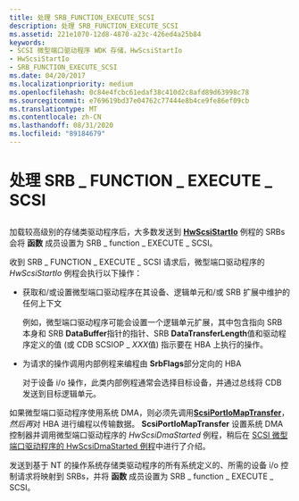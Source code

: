 ```yaml
---
title: 处理 SRB_FUNCTION_EXECUTE_SCSI
description: 处理 SRB_FUNCTION_EXECUTE_SCSI
ms.assetid: 221e1070-12d8-4870-a23c-426ed4a25b84
keywords:
- SCSI 微型端口驱动程序 WDK 存储，HwScsiStartIo
- HwScsiStartIo
- SRB_FUNCTION_EXECUTE_SCSI
ms.date: 04/20/2017
ms.localizationpriority: medium
ms.openlocfilehash: 0c84e4fcbc61edaf38c410d2c8afd89d63998c78
ms.sourcegitcommit: e769619bd37e04762c77444e8b4ce9fe86ef09cb
ms.translationtype: MT
ms.contentlocale: zh-CN
ms.lasthandoff: 08/31/2020
ms.locfileid: "89184679"
---
```

# <a name="handling-srb_function_execute_scsi"></a>处理 SRB \_ FUNCTION \_ EXECUTE \_ SCSI


## <span id="ddk_handling_srb_function_execute_scsi_kg"></span><span id="DDK_HANDLING_SRB_FUNCTION_EXECUTE_SCSI_KG"></span>


加载较高级别的存储类驱动程序后，大多数发送到 [**HwScsiStartIo**](/previous-versions/windows/hardware/drivers/ff557323(v=vs.85)) 例程的 SRBs 会将 **函数** 成员设置为 SRB \_ function \_ EXECUTE \_ SCSI。

收到 SRB \_ FUNCTION \_ EXECUTE \_ SCSI 请求后，微型端口驱动程序的 *HwScsiStartIo* 例程会执行以下操作：

-   获取和/或设置微型端口驱动程序在其设备、逻辑单元和/或 SRB 扩展中维护的任何上下文

    例如，微型端口驱动程序可能会设置一个逻辑单元扩展，其中包含指向 SRB 本身和 SRB **DataBuffer**指针的指针、SRB **DataTransferLength**值和驱动程序定义的值 (或 CDB SCSIOP \_ *XXX*值) 指示要在 HBA 上执行的操作。

-   为请求的操作调用内部例程来编程由 **SrbFlags**部分定向的 HBA

    对于设备 i/o 操作，此类内部例程通常会选择目标设备，并通过总线将 CDB 发送到目标逻辑单元。

如果微型端口驱动程序使用系统 DMA，则必须先调用[**ScsiPortIoMapTransfer**](/windows-hardware/drivers/ddi/srb/nf-srb-scsiportiomaptransfer)，*然后再*对 HBA 进行编程以传输数据。 **ScsiPortIoMapTransfer** 设置系统 DMA 控制器并调用微型端口驱动程序的 *HwScsiDmaStarted* 例程，稍后在 [SCSI 微型端口驱动程序的 HwScsiDmaStarted 例程](scsi-miniport-driver-s-hwscsidmastarted-routine.md)中进行了介绍。

发送到基于 NT 的操作系统存储类驱动程序的所有系统定义的、所需的设备 i/o 控制请求将映射到 SRBs，并将 **函数** 成员设置为 SRB \_ function \_ EXECUTE \_ SCSI。

 

